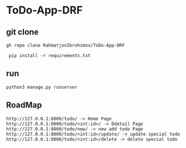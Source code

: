 # ToDo-App-DRF

## git clone
```
gh repo clone RahmatjonIbrohimov/ToDo-App-DRF
```
```
 pip install -r requirements.txt
```
## run
```
python3 manage.py runserver
```
## RoadMap
```
http://127.0.0.1:8000/todo/ -> Home Page
http://127.0.0.1:8000/todo/<int:id>/ -> Ddetail Page
http://127.0.0.1:8000/todo/new/ -> new add todo Page
http://127.0.0.1:8000/todo/<int:id>/update/ -> update special todo 
http://127.0.0.1:8000/todo/<int:id>/delete -> delete special todo
